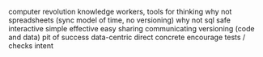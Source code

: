 computer revolution
knowledge workers, tools for thinking
why not spreadsheets (sync model of time, no versioning)
why not sql
safe
interactive
simple
effective
easy
sharing
communicating
versioning (code and data)
pit of success
data-centric
direct
concrete
encourage tests / checks
intent
